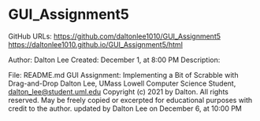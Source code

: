 # GUI_Assignment5

GitHub URLs: https://github.com/daltonlee1010/GUI_Assignment5
             https://daltonlee1010.github.io/GUI_Assignment5/html


Author: Dalton Lee
Created: December 1, at 8:00 PM
Description: 

File: README.md
GUI Assignment: Implementing a Bit of Scrabble with Drag-and-Drop
Dalton Lee, UMass Lowell Computer Science Student, dalton_lee@student.uml.edu
Copyright (c) 2021 by Dalton. All rights reserved. May be freely copied or
excerpted for educational purposes with credit to the author.
updated by Dalton Lee on December 6, at 10:00 PM

